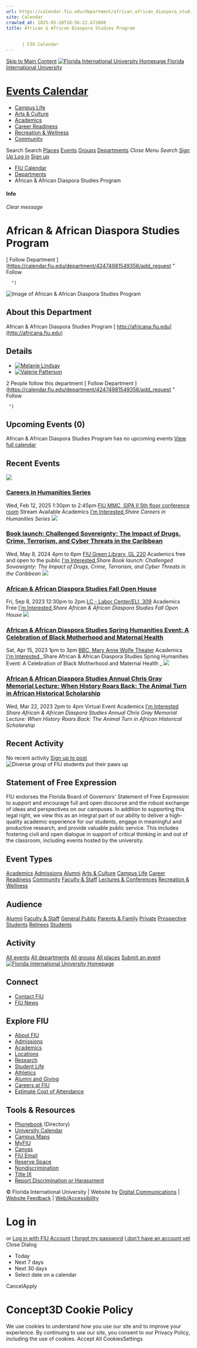 ```yaml
---
url: https://calendar.fiu.edu/department/african_african_diaspora_studies_program
site: Calendar
crawled_at: 2025-05-20T10:56:22.672868
title: African & African Diaspora Studies Program
    
    
      | FIU Calendar
---
```


[Skip to Main Content](https://calendar.fiu.edu/department/african_african_diaspora_studies_program#main-content)
[![Florida International University Homepage](https://digicdn.fiu.edu/core/_assets/images/logo-top.png) Florida International University](https://www.fiu.edu)
# [Events Calendar ](https://calendar.fiu.edu/)
  * [Campus Life](https://calendar.fiu.edu/calendar?event_types%5B%5D=127595)
  * [Arts & Culture](https://calendar.fiu.edu/calendar?event_types%5B%5D=127590)
  * [Academics](https://calendar.fiu.edu/calendar?event_types%5B%5D=127582)
  * [Career Readiness](https://calendar.fiu.edu/calendar?event_types%5B%5D=127584)
  * [Recreation & Wellness](https://calendar.fiu.edu/calendar?event_types%5B%5D=127603)
  * [Community](https://calendar.fiu.edu/calendar?event_types%5B%5D=127601)


Search Search
[Places](https://calendar.fiu.edu/search/places) [Events](https://calendar.fiu.edu/calendar) [Groups](https://calendar.fiu.edu/search/groups) [Departments](https://calendar.fiu.edu/search/departments)
_Close Menu_
_Search_ [ _Sign Up_ ](https://calendar.fiu.edu/signup?school_id=234)
[Log in](https://calendar.fiu.edu/auth/shib_login?previous_url=https%3A%2F%2Fcalendar.fiu.edu%2Fdepartment%2Fafrican_african_diaspora_studies_program) [Sign up](https://calendar.fiu.edu/signup?school_id=234)
  * [FIU Calendar](https://calendar.fiu.edu/)
  * [Departments](https://calendar.fiu.edu/browse/departments)
  * African & African Diaspora Studies Program


#### Info
_Clear message_
# African & African Diaspora Studies Program
[ Follow Department ](https://calendar.fiu.edu/department/42474981549356/add_request "
       Follow
       
      ")
![Image of African & African Diaspora Studies Program](https://localist-images.azureedge.net/photos/664326/card/7eb1b843932ccca9c16245cc99f64d88370c9c69.jpg)
## About this Department
African & African Diaspora Studies Program
[ http://africana.fiu.edu](http://africana.fiu.edu)
## Details
  * [![Melanie Lindsay](https://localist-images.azureedge.net/photos/664326/small/7eb1b843932ccca9c16245cc99f64d88370c9c69.jpg)](https://calendar.fiu.edu/mlindsay_288)
  * [![Valerie Patterson](https://localist-images.azureedge.net/photos/664326/small/7eb1b843932ccca9c16245cc99f64d88370c9c69.jpg)](https://calendar.fiu.edu/patterso_794)


2 People follow this department
[ Follow Department ](https://calendar.fiu.edu/department/42474981549356/add_request "
      Follow
      
     ")
## Upcoming Events (0)
African & African Diaspora Studies Program has no upcoming events
[View full calendar](https://calendar.fiu.edu/department/african_african_diaspora_studies_program/calendar)
## Recent Events
[ ![](https://localist-images.azureedge.net/photos/48728374592329/card/ae07a254e82ab31514e6cd763cc00e5e84ec3967.jpg) ](https://calendar.fiu.edu/event/careers-in-humanities-series)
### [Careers in Humanities Series](https://calendar.fiu.edu/event/careers-in-humanities-series)
Wed, Feb 12, 2025 1:30pm to 2:45pm 
[ FIU MMC, SIPA II 5th floor conference room](https://calendar.fiu.edu/event/careers-in-humanities-series)
Stream Available 
Academics
[ I'm Interested ](https://calendar.fiu.edu/event/48728374474561/confirm?instance_id=48728374475586&return=https%3A%2F%2Fcalendar.fiu.edu%2Fdepartment%2Fafrican_african_diaspora_studies_program)
_Share Careers in Humanities Series_
[ ![](https://localist-images.azureedge.net/photos/46233070384263/card/a63e5415617384c29550eeff8f6d0d2ca5aaf986.jpg) ](https://calendar.fiu.edu/event/book-launch-challenged-sovereignty-the-impact-of-drugs-crime-terrorism-and-cyber-threats-in-the-caribbean)
### [Book launch: Challenged Sovereignty: The Impact of Drugs, Crime, Terrorism, and Cyber Threats in the Caribbean](https://calendar.fiu.edu/event/book-launch-challenged-sovereignty-the-impact-of-drugs-crime-terrorism-and-cyber-threats-in-the-caribbean)
Wed, May 8, 2024 4pm to 6pm 
[ FIU Green Library, GL 220](https://calendar.fiu.edu/event/book-launch-challenged-sovereignty-the-impact-of-drugs-crime-terrorism-and-cyber-threats-in-the-caribbean)
Academics
free and open to the public
[ I'm Interested ](https://calendar.fiu.edu/event/46233070333054/confirm?instance_id=46233070334079&return=https%3A%2F%2Fcalendar.fiu.edu%2Fdepartment%2Fafrican_african_diaspora_studies_program)
_Share Book launch: Challenged Sovereignty: The Impact of Drugs, Crime, Terrorism, and Cyber Threats in the Caribbean_
[ ![](https://localist-images.azureedge.net/photos/44147225839345/card/932836cf746d3dbe22a2ebdc2754b8df594e23ca.jpg) ](https://calendar.fiu.edu/event/african_african_diaspora_studies_fall_open_house)
### [African & African Diaspora Studies Fall Open House](https://calendar.fiu.edu/event/african_african_diaspora_studies_fall_open_house)
Fri, Sep 8, 2023 12:30pm to 2pm 
[ LC - Labor Center/ELI, 309](https://calendar.fiu.edu/lc)
Academics
Free
[ I'm Interested ](https://calendar.fiu.edu/event/44147225770728/confirm?instance_id=44147225780969&return=https%3A%2F%2Fcalendar.fiu.edu%2Fdepartment%2Fafrican_african_diaspora_studies_program)
_Share African & African Diaspora Studies Fall Open House_
[ ![](https://localist-images.azureedge.net/photos/42651679007690/card/3190b5cbbf506a6cd1173c4396ea61cdfa6bb348.jpg) ](https://calendar.fiu.edu/event/african_african_diaspora_studies_spring_humanities_event_a_celebration_of_black_motherhood_and_maternal_health)
### [African & African Diaspora Studies Spring Humanities Event: A Celebration of Black Motherhood and Maternal Health ](https://calendar.fiu.edu/event/african_african_diaspora_studies_spring_humanities_event_a_celebration_of_black_motherhood_and_maternal_health)
Sat, Apr 15, 2023 1pm to 3pm 
[ BBC, Mary Anne Wolfe Theater](https://calendar.fiu.edu/event/african_african_diaspora_studies_spring_humanities_event_a_celebration_of_black_motherhood_and_maternal_health)
Academics
[ I'm Interested ](https://calendar.fiu.edu/event/42651678934976/confirm?instance_id=42651678962625&return=https%3A%2F%2Fcalendar.fiu.edu%2Fdepartment%2Fafrican_african_diaspora_studies_program)
_Share African & African Diaspora Studies Spring Humanities Event: A Celebration of Black Motherhood and Maternal Health _
[ ![](https://localist-images.azureedge.net/photos/42649105883150/card/76f8b510ed570e51f756f4760d40aba73225c65c.jpg) ](https://calendar.fiu.edu/event/african_african_diaspora_studies_annual_chris_gray_memorial_lecture_when_history_roars_back_the_animal_gturn_in_african_historical_scholarship)
### [African & African Diaspora Studies Annual Chris Gray Memorial Lecture: When History Roars Back: The Animal Turn in African Historical Scholarship](https://calendar.fiu.edu/event/african_african_diaspora_studies_annual_chris_gray_memorial_lecture_when_history_roars_back_the_animal_gturn_in_african_historical_scholarship)
Wed, Mar 22, 2023 2pm to 4pm 
Virtual Event 
Academics
[ I'm Interested ](https://calendar.fiu.edu/event/42649105804293/confirm?instance_id=42649105813510&return=https%3A%2F%2Fcalendar.fiu.edu%2Fdepartment%2Fafrican_african_diaspora_studies_program)
_Share African & African Diaspora Studies Annual Chris Gray Memorial Lecture: When History Roars Back: The Animal Turn in African Historical Scholarship_
## Recent Activity
No recent activity
[Sign up to post](https://calendar.fiu.edu/auth/shib_login?previous_url=https%3A%2F%2Fcalendar.fiu.edu%2Fdepartment%2Fafrican_african_diaspora_studies_program)
![Diverse group of FIU students put their paws up](https://www.fiu.edu/_assets/images/thumbnail-students-paw.jpg)
## Statement of Free Expression
FIU endorses the Florida Board of Governors' Statement of Free Expression to support and encourage full and open discourse and the robust exchange of ideas and perspectives on our campuses. In addition to supporting this legal right, we view this as an integral part of our ability to deliver a high-quality academic experience for our students, engage in meaningful and productive research, and provide valuable public service. This includes fostering civil and open dialogue in support of critical thinking in and out of the classroom, including events hosted by the university.
## Event Types
[Academics](https://calendar.fiu.edu/calendar?event_types%5B%5D=127582)
[Admissions](https://calendar.fiu.edu/calendar?event_types%5B%5D=127583)
[Alumni](https://calendar.fiu.edu/calendar?event_types%5B%5D=127589)
[Arts & Culture](https://calendar.fiu.edu/calendar?event_types%5B%5D=127590)
[Campus Life](https://calendar.fiu.edu/calendar?event_types%5B%5D=127595)
[Career Readiness](https://calendar.fiu.edu/calendar?event_types%5B%5D=127584)
[Community](https://calendar.fiu.edu/calendar?event_types%5B%5D=127601)
[Faculty & Staff](https://calendar.fiu.edu/calendar?event_types%5B%5D=127602)
[Lectures & Conferences](https://calendar.fiu.edu/calendar?event_types%5B%5D=127587)
[Recreation & Wellness](https://calendar.fiu.edu/calendar?event_types%5B%5D=127603)
## Audience
[Alumni](https://calendar.fiu.edu/calendar?event_types%5B%5D=121721)
[Faculty & Staff](https://calendar.fiu.edu/calendar?event_types%5B%5D=121720)
[General Public](https://calendar.fiu.edu/calendar?event_types%5B%5D=121722)
[Parents & Family](https://calendar.fiu.edu/calendar?event_types%5B%5D=36918157286658)
[Private](https://calendar.fiu.edu/calendar?event_types%5B%5D=129753)
[Prospective Students](https://calendar.fiu.edu/calendar?event_types%5B%5D=121723)
[Retirees](https://calendar.fiu.edu/calendar?event_types%5B%5D=37290279036119)
[Students](https://calendar.fiu.edu/calendar?event_types%5B%5D=121719)
## Activity
[All events](https://calendar.fiu.edu/department/african_african_diaspora_studies_program/calendar)
[All departments](https://calendar.fiu.edu/search/departments)
[All groups](https://calendar.fiu.edu/browse/groups)
[All places](https://calendar.fiu.edu/browse/places)
[Submit an event](https://calendar.fiu.edu/admin/events/new/basic-information)
[ ![Florida International University Homepage](https://digicdn.fiu.edu/core/_assets/images/footer-logo.svg) ](https://www.fiu.edu/)
## Connect
  * [Contact FIU](https://www.fiu.edu/about/contact-us/index.html)
  * [FIU News](https://news.fiu.edu/)


## Explore FIU
  * [About FIU](https://www.fiu.edu/about/index.html)
  * [Admissions](https://www.fiu.edu/admissions/index.html)
  * [Academics](https://www.fiu.edu/academics/index.html)
  * [Locations](https://www.fiu.edu/locations/index.html)
  * [Research](https://www.fiu.edu/research/index.html)
  * [Student Life](https://www.fiu.edu/student-life/index.html)
  * [Athletics](https://www.fiu.edu/athletics/index.html)
  * [Alumni and Giving](https://www.fiu.edu/alumni-and-giving/index.html)
  * [Careers at FIU](https://hr.fiu.edu/careers/)
  * [Estimate Cost of Attendance](https://onestop.fiu.edu/finances/estimate-your-costs/)


## Tools & Resources
  * [Phonebook](https://phonebook.fiu.edu) (Directory)
  * [University Calendar](https://calendar.fiu.edu/)
  * [Campus Maps](https://campusmaps.fiu.edu/)
  * [MyFIU](https://my.fiu.edu/)
  * [Canvas](https://canvas.fiu.edu)
  * [FIU Email](http://mail.fiu.edu/)
  * [Reserve Space](https://reservespace.fiu.edu/make-reservation/)
  * [Nondiscrimination](https://ace.fiu.edu/civil-rights-and-accessibility/harassment-and-discrimination/)
  * [Title IX](https://ace.fiu.edu/title-ix/)
  * [Report Discrimination or Harassment](https://report.fiu.edu/)


© Florida International University  | Website by [Digital Communications](https://stratcomm.fiu.edu/digital-print/websites/) | [Website Feedback](https://webforms.fiu.edu/view.php?id=370774&element_5=https://calendar.fiu.edu/https://calendar.fiu.edu/) | [Web/Accessibility](https://accessibility.fiu.edu/)
# Log in
or
[Log in with FIU Account](https://calendar.fiu.edu/auth/shib_login?previous_url=https%3A%2F%2Fcalendar.fiu.edu%2Fdepartment%2Fafrican_african_diaspora_studies_program)
[I forgot my password](https://calendar.fiu.edu/auth/forgot) [I don't have an account yet](https://calendar.fiu.edu/signup?school_id=234)
Close Dialog
  * Today
  * Next 7 days
  * Next 30 days
  * Select date on a calendar


CancelApply
# Concept3D Cookie Policy
We use cookies to understand how you use our site and to improve your experience. By continuing to use our site, you consent to our Privacy Policy, including the use of cookies. 
Accept All CookiesSettings
